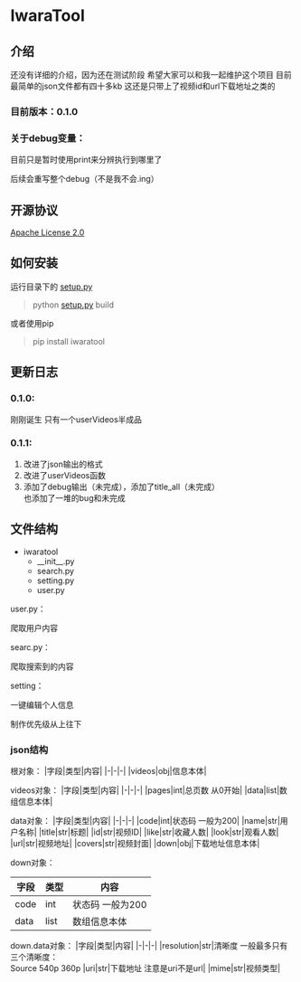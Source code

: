 # IwaraTool

## 介绍

还没有详细的介绍，因为还在测试阶段 希望大家可以和我一起维护这个项目
目前最简单的json文件都有四十多kb 这还是只带上了视频id和url下载地址之类的

### 目前版本：**0.1.0**

### 关于debug变量：

目前只是暂时使用print来分辨执行到哪里了

后续会重写整个debug（不是我不会.ing）

## 开源协议
[Apache License 2.0](/LICENSE)

## 如何安装

运行目录下的 [setup.py](/setup.py)

> python [setup.py](/setup.py) build

或者使用pip

> pip install iwaratool

## 更新日志

### 0.1.0: 

刚刚诞生 只有一个userVideos半成品

### 0.1.1:

1. 改进了json输出的格式
2. 改进了userVideos函数
3. 添加了debug输出（未完成），添加了title_all（未完成）<br>
也添加了一堆的bug和未完成


## 文件结构

+ iwaratool
    - \_\_init\_\_.py
    - search.py
    - setting.py
    - user.py

user.py：

爬取用户内容

searc.py：

爬取搜索到的内容

setting：

一键编辑个人信息

制作优先级从上往下

### json结构

根对象：
|字段|类型|内容|
|-|-|-|
|videos|obj|信息本体|

videos对象：
|字段|类型|内容|
|-|-|-|
|pages|int|总页数 从0开始|
|data|list|数组信息本体|

data对象：
|字段|类型|内容|
|-|-|-|
|code|int|状态码 一般为200|
|name|str|用户名称|
|title|str|标题|
|id|str|视频ID|
|like|str|收藏人数|
|look|str|观看人数|
|url|str|视频地址|
|covers|str|视频封面|
|down|obj|下载地址信息本体|

down对象：

|字段|类型|内容|
|-|-|-|
|code|int|状态码 一般为200|
|data|list|数组信息本体|

down.data对象：
|字段|类型|内容|
|-|-|-|
|resolution|str|清晰度 一般最多只有三个清晰度：<br>Source 540p 360p
|uri|str|下载地址 注意是uri不是url|
|mime|str|视频类型|